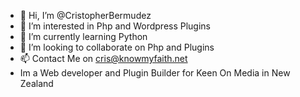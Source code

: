 - 👋 Hi, I’m @CristopherBermudez
- 👀 I’m interested in Php and Wordpress Plugins
- 🌱 I’m currently learning Python
- 💞️ I’m looking to collaborate on Php and Plugins
- 📫 Contact Me on cris@knowmyfaith.net
- Im a Web developer and Plugin Builder for Keen On Media in New Zealand
